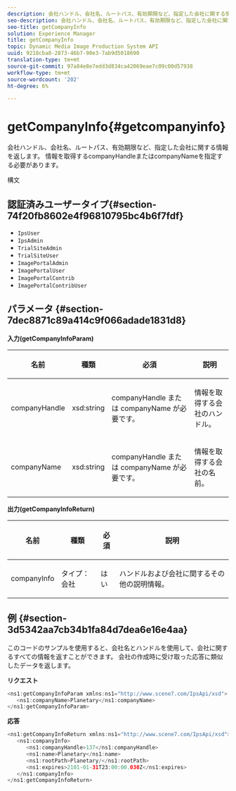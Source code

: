 ```yaml
---
description: 会社ハンドル、会社名、ルートパス、有効期限など、指定した会社に関する情報を返します。 情報を取得するcompanyHandleまたはcompanyNameを指定する必要があります。
seo-description: 会社ハンドル、会社名、ルートパス、有効期限など、指定した会社に関する情報を返します。 情報を取得するcompanyHandleまたはcompanyNameを指定する必要があります。
seo-title: getCompanyInfo
solution: Experience Manager
title: getCompanyInfo
topic: Dynamic Media Image Production System API
uuid: 9218cba8-2873-46b7-90e3-7ab9d5018690
translation-type: tm+mt
source-git-commit: 97a84e8e7edd3d834ca42069eae7c09c00d57938
workflow-type: tm+mt
source-wordcount: '202'
ht-degree: 6%

---
```



# getCompanyInfo{#getcompanyinfo}

会社ハンドル、会社名、ルートパス、有効期限など、指定した会社に関する情報を返します。 情報を取得するcompanyHandleまたはcompanyNameを指定する必要があります。

構文

## 認証済みユーザータイプ{#section-74f20fb8602e4f96810795bc4b6f7fdf}

* `IpsUser`
* `IpsAdmin`
* `TrialSiteAdmin`
* `TrialSiteUser`
* `ImagePortalAdmin`
* `ImagePortalUser`
* `ImagePortalContrib`
* `ImagePortalContribUser`

## パラメータ {#section-7dec8871c89a414c9f066adade1831d8}

**入力(getCompanyInfoParam)**

<table id="table_DD2688C9DA9F49C9ABCA24944829B3E5"> 
 <thead> 
  <tr> 
   <th colname="col1" class="entry"> <p>名前 </p> </th> 
   <th colname="col2" class="entry"> <p>種類 </p> </th> 
   <th colname="col3" class="entry"> <p>必須 </p> </th> 
   <th colname="col4" class="entry"> <p>説明 </p> </th> 
  </tr> 
 </thead>
 <tbody> 
  <tr> 
   <td colname="col1"> <p><span class="codeph"> <span class="varname"> companyHandle</span> </span> </p> </td> 
   <td colname="col2"> <p><span class="codeph"> xsd:string</span> </p> </td> 
   <td colname="col3"> <p><span class="codeph"> <span class="varname"> companyHandle </span> </span>または<span class="codeph"> <span class="varname"> companyName </span> </span>が必要です。 </p> </td> 
   <td colname="col4"> <p>情報を取得する会社のハンドル。 </p> </td> 
  </tr> 
  <tr> 
   <td colname="col1"> <p><span class="codeph"> <span class="varname"> companyName</span> </span> </p> </td> 
   <td colname="col2"> <p><span class="codeph"> xsd:string</span> </p> </td> 
   <td colname="col3"> <p><span class="codeph"> <span class="varname"> companyHandle </span> </span>または<span class="codeph"> <span class="varname"> companyName </span> </span>が必要です。 </p> </td> 
   <td colname="col4"> <p>情報を取得する会社の名前。 </p> </td> 
  </tr> 
 </tbody> 
</table>

**出力(getCompanyInfoReturn)**

<table id="table_634D4E274BA7494C9C917FD244286F0D"> 
 <thead> 
  <tr> 
   <th colname="col1" class="entry"> <p>名前 </p> </th> 
   <th colname="col2" class="entry"> <p>種類 </p> </th> 
   <th colname="col3" class="entry"> <p>必須 </p> </th> 
   <th colname="col4" class="entry"> <p>説明 </p> </th> 
  </tr> 
 </thead>
 <tbody> 
  <tr> 
   <td colname="col1"> <p><span class="codeph"> <span class="varname"> companyInfo</span> </span> </p> </td> 
   <td colname="col2"> <p><span class="codeph"> タイプ：会社</span> </p> </td> 
   <td colname="col3"> <p>はい </p> </td> 
   <td colname="col4"> <p>ハンドルおよび会社に関するその他の説明情報。 </p> </td> 
  </tr> 
 </tbody> 
</table>

## 例 {#section-3d5342aa7cb34b1fa84d7dea6e16e4aa}

このコードのサンプルを使用すると、会社名とハンドルを使用して、会社に関するすべての情報を返すことができます。 会社の作成時に受け取った応答に類似したデータを返します。

**リクエスト**

```java
<ns1:getCompanyInfoParam xmlns:ns1="http://www.scene7.com/IpsApi/xsd">
   <ns1:companyName>Planetary</ns1:companyName>
</ns1:getCompanyInfoParam>
```

**応答**

```java
<ns1:getCompanyInfoReturn xmlns:ns1="http://www.scene7.com/IpsApi/xsd">
   <ns1:companyInfo>
      <ns1:companyHandle>137</ns1:companyHandle>
      <ns1:name>Planetary</ns1:name>
      <ns1:rootPath>Planetary/</ns1:rootPath>
      <ns1:expires>2101-01-31T23:00:00.030Z</ns1:expires>
   </ns1:companyInfo>
</ns1:getCompanyInfoReturn>
```

